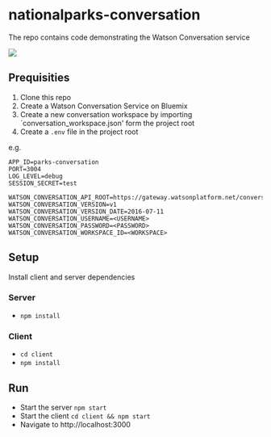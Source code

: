 # nationalparks-conversation
 
The repo contains code demonstrating the Watson Conversation service


![](https://github.com/cdimascio/nationalparks_conversation/raw/master/.assets/sshot.png)

## Prequisities


1. Clone this repo
2. Create a Watson Conversation Service on Bluemix
3. Create a new conversation workspace by importing `conversation_workspace.json' form the project root
4. Create a `.env` file in the project root

e.g.

```
APP_ID=parks-conversation
PORT=3004
LOG_LEVEL=debug
SESSION_SECRET=test

WATSON_CONVERSATION_API_ROOT=https://gateway.watsonplatform.net/conversation/api
WATSON_CONVERSATION_VERSION=v1
WATSON_CONVERSATION_VERSION_DATE=2016-07-11
WATSON_CONVERSATION_USERNAME=<USERNAME>
WATSON_CONVERSATION_PASSWORD=<PASSWORD>
WATSON_CONVERSATION_WORKSPACE_ID=<WORKSPACE>
```

## Setup

Install client and server dependencies

### Server
- `npm install`

### Client
- `cd client`
- `npm install`

## Run
- Start the server `npm start`
- Start the client `cd client && npm start`
- Navigate to http://localhost:3000
